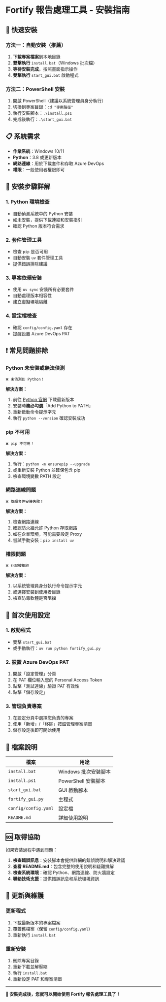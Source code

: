 # Fortify 報告處理工具 - 安裝指南

## 🚀 快速安裝

### 方法一：自動安裝（推薦）

1. **下載專案檔案**到本地目錄
2. **雙擊執行** `install.bat`（Windows 批次檔）
3. **等待安裝完成**，按照畫面指示操作
4. **雙擊執行** `start_gui.bat` 啟動程式

### 方法二：PowerShell 安裝

1. 開啟 PowerShell（建議以系統管理員身分執行）
2. 切換到專案目錄：`cd "專案路徑"`
3. 執行安裝腳本：`.\install.ps1`
4. 完成後執行：`.\start_gui.bat`

## 📋 系統需求

- **作業系統**：Windows 10/11
- **Python**：3.8 或更新版本
- **網路連線**：用於下載套件和存取 Azure DevOps
- **權限**：一般使用者權限即可

## 🔧 安裝步驟詳解

### 1. Python 環境檢查
- 自動偵測系統中的 Python 安裝
- 如未安裝，提供下載連結和安裝指引
- 確認 Python 版本符合需求

### 2. 套件管理工具
- 檢查 `pip` 是否可用
- 自動安裝 `uv` 套件管理工具
- 提供錯誤排除建議

### 3. 專案依賴安裝
- 使用 `uv sync` 安裝所有必要套件
- 自動處理版本相容性
- 建立虛擬環境隔離

### 4. 設定檔檢查
- 確認 `config/config.yaml` 存在
- 提醒設置 Azure DevOps PAT

## ❗ 常見問題排除

### Python 未安裝或無法偵測
```
❌ 未偵測到 Python！
```
**解決方案：**
1. 前往 [Python 官網](https://www.python.org/downloads/) 下載最新版本
2. 安裝時**務必勾選**「Add Python to PATH」
3. 重新啟動命令提示字元
4. 執行 `python --version` 確認安裝成功

### pip 不可用
```
❌ pip 不可用！
```
**解決方案：**
1. 執行：`python -m ensurepip --upgrade`
2. 或重新安裝 Python 並確保包含 pip
3. 檢查環境變數 PATH 設定

### 網路連線問題
```
❌ 依賴套件安裝失敗！
```
**解決方案：**
1. 檢查網路連線
2. 確認防火牆允許 Python 存取網路
3. 如在企業環境，可能需要設定 Proxy
4. 嘗試手動安裝：`pip install uv`

### 權限問題
```
❌ 存取被拒絕
```
**解決方案：**
1. 以系統管理員身分執行命令提示字元
2. 或選擇安裝到使用者目錄
3. 檢查防毒軟體是否阻擋

## 🎯 首次使用設定

### 1. 啟動程式
- 雙擊 `start_gui.bat`
- 或手動執行：`uv run python fortify_gui.py`

### 2. 設置 Azure DevOps PAT
1. 開啟「設定管理」分頁
2. 在 PAT 欄位輸入您的 Personal Access Token
3. 點擊「測試連線」驗證 PAT 有效性
4. 點擊「儲存設定」

### 3. 管理負責專案
1. 在設定分頁中選擇您負責的專案
2. 使用「新增」/「移除」按鈕管理專案清單
3. 儲存設定後即可開始使用

## 📁 檔案說明

| 檔案 | 用途 |
|------|------|
| `install.bat` | Windows 批次安裝腳本 |
| `install.ps1` | PowerShell 安裝腳本 |
| `start_gui.bat` | GUI 啟動腳本 |
| `fortify_gui.py` | 主程式 |
| `config/config.yaml` | 設定檔 |
| `README.md` | 詳細使用說明 |

## 🆘 取得協助

如果安裝過程中遇到問題：

1. **檢查錯誤訊息**：安裝腳本會提供詳細的錯誤說明和解決建議
2. **查看 README.md**：包含完整的使用說明和疑難排解
3. **檢查系統環境**：確認 Python、網路連線、防火牆設定
4. **聯絡技術支援**：提供錯誤訊息和系統環境資訊

## 🔄 更新與維護

### 更新程式
1. 下載最新版本的專案檔案
2. 覆蓋舊檔案（保留 `config/config.yaml`）
3. 重新執行 `install.bat`

### 重新安裝
1. 刪除專案目錄
2. 重新下載並解壓縮
3. 執行 `install.bat`
4. 重新設定 PAT 和專案清單

---

**🎉 安裝完成後，您就可以開始使用 Fortify 報告處理工具了！**
